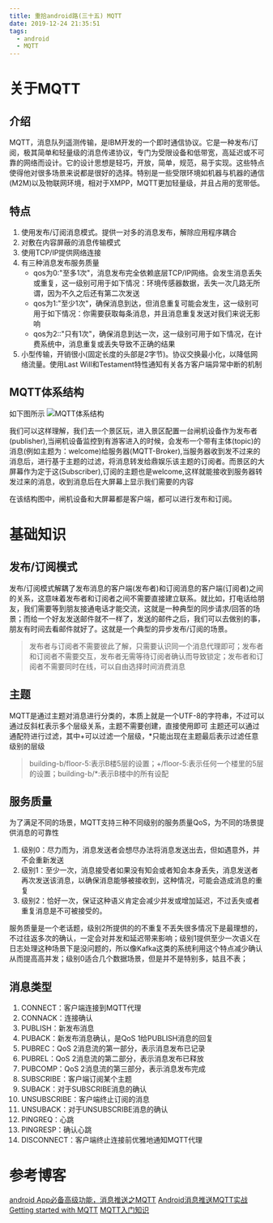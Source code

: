 ```yaml
---
title: 重拾android路(三十五) MQTT
date: 2019-12-24 21:35:51
tags:
  - android
  - MQTT
---
```


# 关于MQTT
<!--more-->
## 介绍
MQTT，消息队列遥测传输，是IBM开发的一个即时通信协议。它是一种发布/订阅，极其简单和轻量级的消息传递协议，专门为受限设备和低带宽，高延迟或不可靠的网络而设计。它的设计思想是轻巧，开放，简单，规范，易于实现。这些特点使得他对很多场景来说都是很好的选择。特别是一些受限环境如机器与机器的通信(M2M)以及物联网环境，相对于XMPP，MQTT更加轻量级，并且占用的宽带低。

## 特点
1. 使用发布/订阅消息模式。提供一对多的消息发布，解除应用程序耦合
2. 对敷在内容屏蔽的消息传输模式
3. 使用TCP/IP提供网络连接
4. 有三种消息发布服务质量
    - qos为0:"至多1次"，消息发布完全依赖底层TCP/IP网络。会发生消息丢失或重复，这一级别可用于如下情况：环境传感器数据，丢失一次几路无所谓，因为不久之后还有第二次发送
    - qos为1:"至少1次"，确保消息到达，但消息重复可能会发生，这一级别可用于如下情况：你需要获取每条消息，并且消息重复发送对我们来说无影响
    - qos为2::"只有1次"，确保消息到达一次，这一级别可用于如下情况，在计费系统中，消息重复或丢失导致不正确的结果
5. 小型传输，开销很小(固定长度的头部是2字节)。协议交换最小化，以降低网络流量。使用Last Will和Testament特性通知有关各方客户端异常中断的机制

## MQTT体系结构
如下图所示
![MQTT体系结构](/assets/android/mqtt01.png)

我们可以这样理解，我们去一个景区玩，进入景区配置一台闸机设备作为发布者(publisher),当闸机设备监控到有游客进入的时候，会发布一个带有主体(topic)的消息(例如主题为：welcome)给服务器(MQTT-Broker),当服务器收到发不过来的消息后，进行基于主题的过滤，将消息转发给鼎娱乐该主题的订阅者。而景区的大屏幕作为定于这(Subscriber),订阅的主题也是welcome,这样就能接收到服务器转发过来的消息，收到消息后在大屏幕上显示我们需要的内容

在该结构图中，闸机设备和大屏幕都是客户端，都可以进行发布和订阅。

# 基础知识

## 发布/订阅模式
发布/订阅模式解耦了发布消息的客户端(发布者)和订阅消息的客户端(订阅者)之间的关系，这意味着发布者和订阅者之间不需要直接建立联系。就比如，打电话给朋友，我们需要等到朋友接通电话才能交流，这就是一种典型的同步请求/回答的场景；而给一个好友发送邮件就不一样了，发送的邮件之后，我们可以去做别的事，朋友有时间去看邮件就好了。这就是一个典型的异步发布/订阅的场景。

> 发布者与订阅者不需要彼此了解，只需要认识同一个消息代理即可；发布者和订阅者不需要交互，发布者无需等待订阅者确认而导致锁定；发布者和订阅者不需要同时在线，可以自由选择时间消费消息

## 主题
MQTT是通过主题对消息进行分类的，本质上就是一个UTF-8的字符串，不过可以通过反斜杠表示多个层级关系，主题不需要创建，直接使用即可
主题还可以通过通配符进行过滤，其中+可以过滤一个层级，*只能出现在主题最后表示过滤任意级别的层级

> building-b/floor-5:表示B楼5层的设置；+/floor-5:表示任何一个楼里的5层的设置；building-b/*:表示B楼中的所有设配

## 服务质量
为了满足不同的场景，MQTT支持三种不同级别的服务质量QoS，为不同的场景提供消息的可靠性

1. 级别0：尽力而为，消息发送者会想尽办法将消息发送出去，但如遇意外，并不会重新发送
2. 级别1：至少一次，消息接受者如果没有知会或者知会本身丢失，消息发送者再次发送该消息，以确保消息能够被接收到，这种情况，可能会造成消息的重复
3. 级别2：恰好一次，保证这种语义肯定会减少并发或增加延迟，不过丢失或者重复消息是不可被接受的。

服务质量是一个老话题，级别2所提供的的不重复不丢失很多情况下是最理想的，不过往返多次的确认，一定会对并发和延迟带来影响；级别1提供至少一次语义在日志处理这种场景下是没问题的，所以像Kafka这类的系统利用这个特点减少确认从而提高高并发；级别0适合几个数据场景，但是并不是特别多，姑且不表；

## 消息类型
1. CONNECT：客户端连接到MQTT代理
2. CONNACK：连接确认
3. PUBLISH：新发布消息
4. PUBACK：新发布消息确认，是QoS 1给PUBLISH消息的回复
5. PUBREC：QoS 2消息流的第一部分，表示消息发布已记录
6. PUBREL：QoS 2消息流的第二部分，表示消息发布已释放
7. PUBCOMP：QoS 2消息流的第三部分，表示消息发布完成
8. SUBSCRIBE：客户端订阅某个主题
9. SUBACK：对于SUBSCRIBE消息的确认
10. UNSUBSCRIBE：客户端终止订阅的消息
11. UNSUBACK：对于UNSUBSCRIBE消息的确认
12. PINGREQ：心跳
13. PINGRESP：确认心跳
14. DISCONNECT：客户端终止连接前优雅地通知MQTT代理



# 参考博客
[android App必备高级功能，消息推送之MQTT](https://blog.csdn.net/qq_17250009/article/details/52774472)
[Android消息推送MQTT实战](https://www.jianshu.com/p/73436a5cf855)
[Getting started with MQTT](https://www.hivemq.com/blog/how-to-get-started-with-mqtt/)
[MQTT入门知识](https://blog.csdn.net/github_33304260/article/details/73555475)